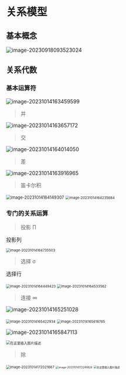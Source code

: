 # 关系模型

## 基本概念

![image-20230918093523024](picture/image-20230918093523024.png)

## 关系代数

### 基本运算符

![image-20231014163459599](picture/image-20231014163459599.png)

> 并

![image-20231014163657172](picture/image-20231014163657172.png)

> 交

![image-20231014164014050](picture/image-20231014164014050.png)

> 差

![image-20231014163916965](picture/image-20231014163916965.png)

> 笛卡尔积

<img src="picture/image-20231014164149307.png" alt="image-20231014164149307" style="zoom:80%;" />

<img src="picture/image-20231014164235684.png" alt="image-20231014164235684" style="zoom: 67%;" />

### 专门的关系运算

> 投影 ∏

投影列

<img src="picture/image-20231014164735503.png" alt="image-20231014164735503" style="zoom:67%;" />

> 选择 σ

选择行

<img src="picture/image-20231014164449423.png" alt="image-20231014164449423" style="zoom:67%;" />

<img src="picture/image-20231014164533562.png" alt="image-20231014164533562" style="zoom: 67%;" />

> 连接 ∞

![image-20231014165251028](picture/image-20231014165251028.png)

<img src="picture/image-20231014165422934.png" alt="image-20231014165422934" style="zoom: 67%;" />

<img src="picture/image-20231014165618765.png" alt="image-20231014165618765" style="zoom:67%;" />

![image-20231014165847113](picture/image-20231014165847113.png)

<img src="https://img-blog.csdnimg.cn/20210405225652900.png?x-oss-process=image/watermark,type_ZmFuZ3poZW5naGVpdGk,shadow_10,text_aHR0cHM6Ly9ibG9nLmNzZG4ubmV0L3FxXzMxOTg1MzA3,size_16,color_FFFFFF,t_70" alt="在这里插入图片描述" style="zoom: 67%;" />

>  除 

 <img src="picture/image-20231014172021667.png" alt="image-20231014172021667" style="zoom:67%;" />

<img src="picture/image-20231014172249824.png" alt="image-20231014172249824" style="zoom:50%;" />

<img src="https://img-blog.csdnimg.cn/20210405233341564.png?x-oss-process=image/watermark,type_ZmFuZ3poZW5naGVpdGk,shadow_10,text_aHR0cHM6Ly9ibG9nLmNzZG4ubmV0L3FxXzMxOTg1MzA3,size_16,color_FFFFFF,t_70" alt="在这里插入图片描述" style="zoom:50%;" />

